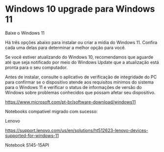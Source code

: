 # Windows 10 upgrade para Windows 11

Baixe o Windows 11

Há três opções abaixo para instalar ou criar a mídia do Windows 11. Confira cada uma delas para determinar a melhor opção para você.

Se você estiver atualizando do Windows 10, recomendamos que aguarde até que seja notificado por meio do Windows Update que a atualização está pronta para o seu computador.

Antes de instalar, consulte o aplicativo de verificação de integridade do PC para confirmar se o dispositivo atende aos requisitos mínimos do sistema para o Windows 11 e verificar o status de informações de versão do Windows sobre problemas conhecidos que possam afetar seu dispositivo.

https://www.microsoft.com/pt-br/software-download/windows11

Notebooks compativel migrado com sucesso:

Lenovo

https://support.lenovo.com/us/en/solutions/ht512623-lenovo-devices-supported-for-windows-11

Notebook S145-15API



